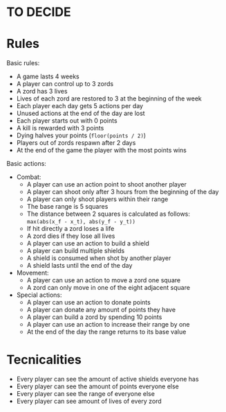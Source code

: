 TO DECIDE
=========

Rules
======

Basic rules:
- A game lasts 4 weeks
- A player can control up to 3 zords
- A zord has 3 lives
- Lives of each zord are restored to 3 at the beginning of the week
- Each player each day gets 5 actions per day
- Unused actions at the end of the day are lost
- Each player starts out with 0 points
- A kill is rewarded with 3 points
- Dying halves your points (`floor(points / 2)`)
- Players out of zords respawn after 2 days
- At the end of the game the player with the most points wins

Basic actions:
- Combat:
    - A player can use an action point to shoot another player
    - A player can shoot only after 3 hours from the beginning of the day
    - A player can only shoot players within their range
    - The base range is 5 squares
    - The distance between 2 squares is calculated as follows:
        `max(abs(x_f - x_t), abs(y_f - y_t))`
    - If hit directly a zord loses a life
    - A zord dies if they lose all lives
    - A player can use an action to build a shield
    - A player can build multiple shields
    - A shield is consumed when shot by another player
    - A shield lasts until the end of the day
- Movement:
    - A player can use an action to move a zord one square
    - A zord can only move in one of the eight adjacent square
- Special actions:
    - A player can use an action to donate points
    - A player can donate any amount of points they have
    - A player can build a zord by spending 10 points
    - A player can use an action to increase their range by one
    - At the end of the day the range returns to its base value

Tecnicalities
============

- Every player can see the amount of active shields everyone has
- Every player can see the amount of points everyone else
- Every player can see the range of everyone else
- Every player can see amount of lives of every zord
